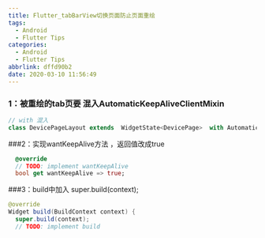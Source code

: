 ```yaml
---
title: Flutter_tabBarView切换页面防止页面重绘
tags:
  - Android
  - Flutter Tips
categories:
  - Android
  - Flutter Tips
abbrlink: dffd90b2
date: 2020-03-10 11:56:49
---
```


### 1：被重绘的tab页要 混入AutomaticKeepAliveClientMixin

```dart
// with 混入
class DevicePageLayout extends  WidgetState<DevicePage>  with AutomaticKeepAliveClientMixin
```

###2：实现wantKeepAlive方法 ，返回值改成true

```dart
  @override
  // TODO: implement wantKeepAlive
  bool get wantKeepAlive => true;
```

###3：build中加入 super.build(context);

```java
@override
Widget build(BuildContext context) {
  super.build(context);
  // TODO: implement build
```

<!--more-->

